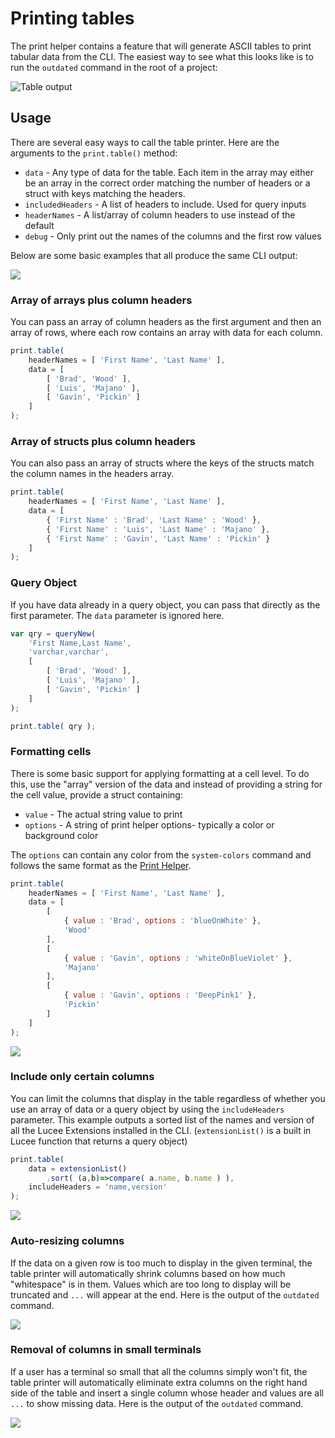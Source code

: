 # Printing tables

The print helper contains a feature that will generate ASCII tables to print tabular data from the CLI. The easiest way to see what this looks like is to run the `outdated` command in the root of a project:

![Table output](<../../.gitbook/assets/image (13).png>)

## Usage

There are several easy ways to call the table printer. Here are the arguments to the `print.table()` method:

* `data` - Any type of data for the table. Each item in the array may either be an array in the correct order matching the number of headers or a struct with keys matching the headers.
* `includedHeaders` - A list of headers to include. Used for query inputs
* `headerNames` - A list/array of column headers to use instead of the default
* `debug` - Only print out the names of the columns and the first row values

Below are some basic examples that all produce the same CLI output:

![](<../../.gitbook/assets/image (12).png>)

### Array of arrays plus column headers

You can pass an array of column headers as the first argument and then an array of rows, where each row contains an array with data for each column.

```javascript
print.table(
	headerNames = [ 'First Name', 'Last Name' ],
	data = [
		[ 'Brad', 'Wood' ],
		[ 'Luis', 'Majano' ],
		[ 'Gavin', 'Pickin' ]
	]
);
```

### Array of structs plus column headers

You can also pass an array of structs where the keys of the structs match the column names in the headers array.

```javascript
print.table(
	headerNames = [ 'First Name', 'Last Name' ],
	data = [
		{ 'First Name' : 'Brad', 'Last Name' : 'Wood' },
		{ 'First Name' : 'Luis', 'Last Name' : 'Majano' },
		{ 'First Name' : 'Gavin', 'Last Name' : 'Pickin' }
	]
);
```

### Query Object

If you have data already in a query object, you can pass that directly as the first parameter. The `data` parameter is ignored here.

```javascript
var qry = queryNew(
	'First Name,Last Name',
	'varchar,varchar',
	[
		[ 'Brad', 'Wood' ],
		[ 'Luis', 'Majano' ],
		[ 'Gavin', 'Pickin' ]
	]		
);

print.table( qry );
```

### Formatting cells

There is some basic support for applying formatting at a cell level. To do this, use the "array" version of the data and instead of providing a string for the cell value, provide a struct containing:

* `value` - The actual string value to print
* `options` - A string of print helper options- typically a color or background color

The `options` can contain any color from the `system-colors` command and follows the same format as the [Print Helper](./).

```javascript
print.table(
	headerNames = [ 'First Name', 'Last Name' ],
	data = [
		[
			{ value : 'Brad', options : 'blueOnWhite' },
			'Wood'
		],
		[
			{ value : 'Gavin', options : 'whiteOnBlueViolet' },
			'Majano'
		],
		[
			{ value : 'Gavin', options : 'DeepPink1' },
			'Pickin'
		]
	]
);
```

![](<../../.gitbook/assets/image (7).png>)

### Include only certain columns

You can limit the columns that display in the table regardless of whether you use an array of data or a query object by using the `includeHeaders` parameter. This example outputs a sorted list of the names and version of all the Lucee Extensions installed in the CLI. (`extensionList()` is a built in Lucee function that returns a query object)

```javascript
print.table(
	data = extensionList()
		.sort( (a,b)=>compare( a.name, b.name ) ),
	includeHeaders = 'name,version'
);
```

![](<../../.gitbook/assets/image (5).png>)

### Auto-resizing columns

If the data on a given row is too much to display in the given terminal, the table printer will automatically shrink columns based on how much "whitespace" is in them. Values which are too long to display will be truncated and `...` will appear at the end. Here is the output of the `outdated` command.

![](<../../.gitbook/assets/image (4).png>)

### Removal of columns in small terminals

If a user has a terminal so small that all the columns simply won't fit, the table printer will automatically eliminate extra columns on the right hand side of the table and insert a single column whose header and values are all `...` to show missing data. Here is the output of the `outdated` command.

![](<../../.gitbook/assets/image (6).png>)
